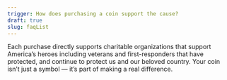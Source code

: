 ```yaml
---
trigger: How does purchasing a coin support the cause?
draft: true
slug: faqList
---
```


Each purchase directly supports charitable organizations that support America’s heroes including veterans and first-responders that have protected, and continue to protect us and our beloved country. Your coin isn’t just a symbol — it’s part of making a real difference.